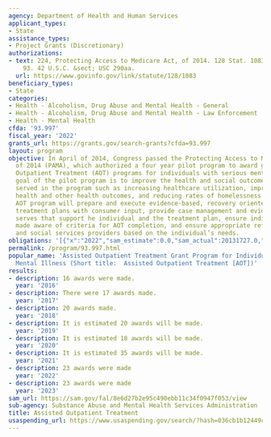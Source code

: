 ```yaml
---
agency: Department of Health and Human Services
applicant_types:
- State
assistance_types:
- Project Grants (Discretionary)
authorizations:
- text: 224, Protecting Access to Medicare Act, of 2014. 128 Stat. 1083. Pub. L. 113,
    93. 42 U.S.C. &sect; USC 290aa.
  url: https://www.govinfo.gov/link/statute/128/1083
beneficiary_types:
- State
categories:
- Health - Alcoholism, Drug Abuse and Mental Health - General
- Health - Alcoholism, Drug Abuse and Mental Health - Law Enforcement
- Health - Mental Health
cfda: '93.997'
fiscal_year: '2022'
grants_url: https://grants.gov/search-grants?cfda=93.997
layout: program
objective: In April of 2014, Congress passed the Protecting Access to Medicare Act
  of 2014 (PAMA), which authorized a four year pilot program to award grants for Assisted
  Outpatient Treatment (AOT) programs for individuals with serious mental illness.  The
  goal of the pilot program is to improve the health and social outcomes for the individuals
  served in the program such as increasing healthcare utilization, improving behavioral
  health and other health outcomes, and reducing rates of homelessness and incarceration.  The
  AOT program will prepare and execute evidence-based, recovery oriented, and person-centered
  treatment plans with consumer input, provide case management and evidence-based
  serves that support he individual and the treatment plan, ensure individuals are
  made aware of criteria for AOT completion, and ensure appropriate referrals to medical
  and social services providers based on the individual’s needs.
obligations: '[{"x":"2022","sam_estimate":0.0,"sam_actual":20131727.0,"usa_spending_actual":18329548.41},{"x":"2023","sam_estimate":18183926.0,"sam_actual":0.0,"usa_spending_actual":15018526.04},{"x":"2024","sam_estimate":0.0,"sam_actual":0.0,"usa_spending_actual":20777488.0}]'
permalink: /program/93.997.html
popular_name: 'Assisted Outpatient Treatment Grant Program for Individuals with Serious
  Mental Illness (Short title:  Assisted Outpatient Treatment [AOT])'
results:
- description: 16 awards were made.
  year: '2016'
- description: There were 17 awards made.
  year: '2017'
- description: 20 awards made.
  year: '2018'
- description: It is estimated 20 awards will be made.
  year: '2019'
- description: It is estimated 18 awards will be made.
  year: '2020'
- description: It is estimated 35 awards will be made.
  year: '2021'
- description: 23 awards were made
  year: '2022'
- description: 23 awards were made
  year: '2023'
sam_url: https://sam.gov/fal/8e6d27b2e95c490ebb11c34f0947f053/view
sub-agency: Substance Abuse and Mental Health Services Administration
title: Assisted Outpatient Treatment
usaspending_url: https://www.usaspending.gov/search/?hash=036cb1b12449ca8f7b05ddbc179c6778
---
```

